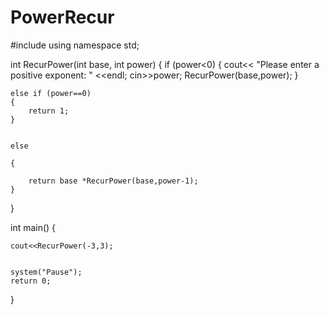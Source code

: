 # PowerRecur

#include<iostream>
using namespace std; 

int RecurPower(int base, int power) 
{
	if (power<0) 
	{
		cout<< "Please enter a positive exponent: " <<endl; 
		cin>>power; 
		RecurPower(base,power); 
	}



	else if (power==0)
	{
		return 1; 
	}


	else 

	{

		return base *RecurPower(base,power-1); 
	}




}




int main()
{


	cout<<RecurPower(-3,3); 


	system("Pause"); 
	return 0; 
}
